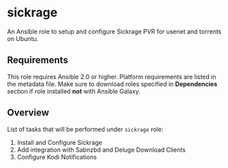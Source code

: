 sickrage
========

An Ansible role to setup and configure Sickrage PVR for usenet and torrents on Ubuntu.

Requirements
------------

This role requires Ansible 2.0 or higher. Platform requirements are listed in the metadata file.
Make sure to download roles specified in **Dependencies** section if role installed **not** with Ansible Galaxy.

Overview
--------

List of tasks that will be performed under `sickrage` role:

1. Install and Configure Sickrage
2. Add integration with Sabnzbd and Deluge Download Clients
3. Configure Kodi Notifications